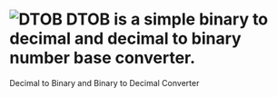 ![DTOB](https://dl.dropboxusercontent.com/u/221687308/www/resources/github/dtob_logo.png)
DTOB is a simple binary to decimal and decimal to binary number base converter.
====

Decimal to Binary and Binary to Decimal Converter
